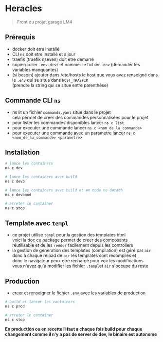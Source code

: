 # Heracles  

> Front du projet garage LM4  

## Prérequis  

- docker doit etre installé  
- CLI `ns` doit etre installé et à jour    
- traefik (traefik nseven) doit etre démarré  
- copier/coller `.env.dist` et nommer le fichier `.env` (demander les variables manquantes)  
- (si besoin) ajouter dans /etc/hosts le host que vous avez renseigné dans le `.env` qui se situe dans `HOST_TRAEFIK`  
(prendre la string qui se situe entre parenthèse)

## Commande CLI `ns`

- ns lit un fichier `commands.yaml` situé dans le projet  
cela permet de creer des commandes personnalisées pour le projet
- pour lister les commandes disponibles lancer `ns c list`
- pour executer une commande lancer `ns c <nom_de_la_commande>`
- pour executer une commande avec un parametre lancer `ns c <nom_de_la_commande> <parametre>`

## Installation  

```bash
# lance les containers
ns c dev

# lance les containers avec build
ns c devb

# lance les containers avec build et en mode no detach
ns c devbnod

# arreter le container
ns c stop
```

## Template avec `templ`  

- ce projet utilise `templ` pour la gestion des templates html  
voici la [doc](https://templ.guide/) ce package permet de creer des composants    
réutilisable et de les `render` facilement depuis les controllers  
- la gestion de generation des templates (compilation) est géré par `air`  
donc à chaque reload de `air` les templates sont recompilés et  
donc le navigateur peux etre rechargé pour voir les modifications  
vous n'avez qu'a modifier les fichier `.templ`et `air` s'occupe du reste  

## Production  

- creer et renseigner le fichier `.env` avec les variables de production

```bash
# build et lancer les containers
ns c prod

# arreter le container
ns c stop
```

**En production ou en recette il faut a chaque fois build pour chaque changement comme il n'y a pas de server de dev, le binaire est autonome**